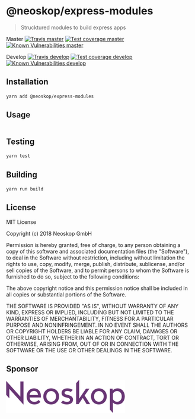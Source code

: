 # @neoskop/express-modules

> Strucktured modules to build express apps

Master
[![Travis master][travis-master-image]][travis-master-url]
[![Test coverage master][coveralls-master-image]][coveralls-master-url]
[![Known Vulnerabilities master][snyk-master-image]][snyk-master-url]

Develop
[![Travis develop][travis-develop-image]][travis-develop-url]
[![Test coverage develop][coveralls-develop-image]][coveralls-develop-url]
[![Known Vulnerabilities develop][snyk-develop-image]][snyk-develop-url]

## Installation

```sh
yarn add @neoskop/express-modules
```

## Usage

```typescript
```

## Testing

```sh
yarn test
```

## Building

```sh
yarn run build
```

## License

MIT License

Copyright (c) 2018 Neoskop GmbH

Permission is hereby granted, free of charge, to any person obtaining a copy
of this software and associated documentation files (the "Software"), to deal
in the Software without restriction, including without limitation the rights
to use, copy, modify, merge, publish, distribute, sublicense, and/or sell
copies of the Software, and to permit persons to whom the Software is
furnished to do so, subject to the following conditions:

The above copyright notice and this permission notice shall be included in all
copies or substantial portions of the Software.

THE SOFTWARE IS PROVIDED "AS IS", WITHOUT WARRANTY OF ANY KIND, EXPRESS OR
IMPLIED, INCLUDING BUT NOT LIMITED TO THE WARRANTIES OF MERCHANTABILITY,
FITNESS FOR A PARTICULAR PURPOSE AND NONINFRINGEMENT. IN NO EVENT SHALL THE
AUTHORS OR COPYRIGHT HOLDERS BE LIABLE FOR ANY CLAIM, DAMAGES OR OTHER
LIABILITY, WHETHER IN AN ACTION OF CONTRACT, TORT OR OTHERWISE, ARISING FROM,
OUT OF OR IN CONNECTION WITH THE SOFTWARE OR THE USE OR OTHER DEALINGS IN THE
SOFTWARE.


## Sponsor

[![Neoskop GmbH][neoskop-image]][neoskop-url]

[travis-master-image]: https://img.shields.io/travis/neoskop/express-modules/master.svg
[travis-master-url]: https://travis-ci.org/neoskop/express-modules
[travis-develop-image]: https://img.shields.io/travis/neoskop/express-modules/develop.svg
[travis-develop-url]: https://travis-ci.org/neoskop/express-modules
[snyk-master-image]: https://snyk.io/test/github/neoskop/express-modules/master/badge.svg
[snyk-master-url]: https://snyk.io/test/github/neoskop/express-modules/master

[coveralls-master-image]: https://coveralls.io/repos/github/neoskop/express-modules/badge.svg?branch=master
[coveralls-master-url]: https://coveralls.io/github/neoskop/express-modules?branch=master
[coveralls-develop-image]: https://coveralls.io/repos/github/neoskop/express-modules/badge.svg?branch=develop
[coveralls-develop-url]: https://coveralls.io/github/neoskop/express-modules?branch=develop
[snyk-develop-image]: https://snyk.io/test/github/neoskop/express-modules/develop/badge.svg
[snyk-develop-url]: https://snyk.io/test/github/neoskop/express-modules/develop

[neoskop-image]: ./neoskop.png
[neoskop-url]: https://www.neoskop.de/

